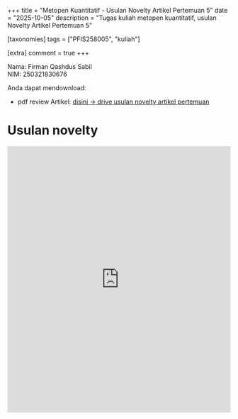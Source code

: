 +++
title = "Metopen Kuantitatif - Usulan Novelty Artikel Pertemuan 5"
date = "2025-10-05"
description = "Tugas kuliah metopen kuantitatif, usulan Novelty Artikel Pertemuan 5"

[taxonomies]
tags = ["PFIS258005", "kuliah"]

[extra]
comment = true
+++

Nama: Firman Qashdus Sabil\
NIM: 250321830676

Anda dapat mendownload:
- pdf review Artikel: [disini $\rightarrow$ drive usulan novelty artikel pertemuan ](https://drive.google.com/file/d/1-VfqkD9b6gdYtbHijYXUtdK6P27bmwVH/view?usp=sharing)

# Usulan novelty
<iframe src="https://drive.google.com/file/d/1-VfqkD9b6gdYtbHijYXUtdK6P27bmwVH/preview" width="100%" height="600" allow="autoplay" frameborder="0"></iframe>
